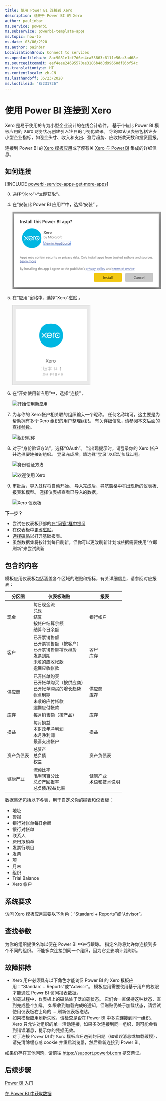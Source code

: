 ```yaml
---
title: 使用 Power BI 连接到 Xero
description: 适用于 Power BI 的 Xero
author: paulinbar
ms.service: powerbi
ms.subservice: powerbi-template-apps
ms.topic: how-to
ms.date: 03/06/2020
ms.author: painbar
LocalizationGroup: Connect to services
ms.openlocfilehash: 8ac9081e1cf7d6ec4ca53863c8111e56ae3ad68e
ms.sourcegitcommit: eef4eee24695570ae3186b4d8d99660df16bf54c
ms.translationtype: HT
ms.contentlocale: zh-CN
ms.lasthandoff: 06/23/2020
ms.locfileid: "85231726"
---
```

# <a name="connect-to-xero-with-power-bi"></a>使用 Power BI 连接到 Xero
Xero 是易于使用的专为小型企业设计的在线会计软件。 基于带有此 Power BI 模板应用的 Xero 财务状况创建引人注目的可视化效果。 你的默认仪表板包括许多小型企业指标，如现金头寸、收入和支出、盈亏趋势、应收帐款天数和投资回报。

连接到 Power BI 的 [Xero 模板应用](https://app.powerbi.com/getdata/services/xero)或了解有关 [Xero 与 Power BI](https://help.xero.com/Power-BI) 集成的详细信息。

## <a name="how-to-connect"></a>如何连接

[!INCLUDE [powerbi-service-apps-get-more-apps](../includes/powerbi-service-apps-get-more-apps.md)]

3. 选择“Xero”\>“立即获取”。
4. 在“安装此 Power BI 应用?”中，选择“安装” 。

    ![安装 Xero](media/service-connect-to-xero/power-bi-install-xero.png)

4. 在“应用”窗格中，选择“Xero”磁贴 。

   ![选择“Xero”磁贴](media/service-connect-to-xero/power-bi-start-xero.png)

6. 在“开始使用新应用”中，选择“连接” 。

    ![开始使用新应用](media/service-connect-to-zendesk/power-bi-new-app-connect-get-started.png)

4. 为与你的 Xero 帐户相关联的组织输入一个昵称。 任何名称均可，这主要是为帮助拥有多个 Xero 组织的用户整理组织。 有关详细信息，请参阅本文后面的 [查找参数](#FindingParams)。

    ![组织昵称](media/service-connect-to-xero/params.png)

5. 对于“身份验证方法”，选择“OAuth”。 当出现提示时，请登录你的 Xero 帐户并选择要连接的组织。 登录完成后，请选择“登录”以启动加载过程。
   
    ![身份验证方法](media/service-connect-to-xero/creds.png)
   
    ![欢迎使用 Xero](media/service-connect-to-xero/creds2.png)
6. 审批后，导入过程将自动开始。 导入完成后，导航窗格中将出现新的仪表板、报表和模型。 选择仪表板查看已导入的数据。
   
     ![Xero 仪表板](media/service-connect-to-xero/power-bi-xero-dashboard.png)

**下一步？**

* 尝试在仪表板顶部的[在“问答”框中提问](../consumer/end-user-q-and-a.md)
* 在仪表板中[更改磁贴](../create-reports/service-dashboard-edit-tile.md)。
* [选择磁贴](../consumer/end-user-tiles.md)以打开基础报表。
* 虽然数据集将按计划每日刷新，但你可以更改刷新计划或根据需要使用“立即刷新”来尝试刷新

## <a name="whats-included"></a>包含的内容
模板应用仪表板包括涵盖各个区域的磁贴和指标，有关详细信息，请参阅对应报表：  

| 分区图 | 仪表板磁贴 | 报表 |
| --- | --- | --- |
| 现金 |每日现金流 <br>兑现 <br>结算 <br>按帐户结算余额 <br>结算今日余额 |银行帐户 |
| 客户 |已开票销售额 <br>已开票销售额（按客户） <br>已开票销售额增长趋势 <br>发票到期 <br>未收的应收帐款 <br>逾期应收帐款 |客户 <br>库存 |
| 供应商 |已开帐单购买 <br>已开帐单购买（按供应商） <br>已开帐单购买的增长趋势 <br> 帐单到期 <br>未收的应付帐款 <br>逾期应付帐款 |供应商 <br>库存 |
| 库存 |每月销售额（按产品） |库存 |
| 损益 |每月损益 <br>本财政年净利润 <br>本月净利润 <br>最高支出帐户 |损益 |
| 资产负债表 |总资产 <br>总负债 <br>权益 |资产负债表 |
| 健康产业 |流动比率 <br>毛利润百分比 <br> 总资产回报率 <br>总负债/权益比率 |健康产业 <br>术语和技术说明 |

数据集还包括以下各表，用于自定义你的报表和仪表板：  

* 地址  
* 警报  
* 银行对帐单每日余额  
* 银行对帐单  
* 联系人  
* 费用报销单  
* 发票行项目  
* 发票  
* 项  
* 月末  
* 组织  
* Trial Balance  
* Xero 帐户

## <a name="system-requirements"></a>系统要求
访问 Xero 模板应用需要以下角色：“Standard + Reports”或“Advisor”。

<a name="FindingParams"></a>

## <a name="finding-parameters"></a>查找参数
为你的组织提供名称以便在 Power BI 中进行跟踪。 指定名称将允许你连接到多个不同的组织。 不能多次连接到同一个组织，因为它会影响计划刷新。   

## <a name="troubleshooting"></a>故障排除
* Xero 用户必须具有以下角色才能访问 Power BI 的 Xero 模板应用：“Standard + Reports”或“Advisor”。 模板应用需要使用基于用户的权限才能通过 Power BI 访问报表数据。
* 加载过程中，仪表板上的磁贴处于泛加载状态。 它们会一直保持这种状态，直到完成整个加载。 如果收到加载完成的通知，但磁贴仍处于加载状态，请尝试使用仪表板右上角的 ... 刷新仪表板磁贴。
* 如果模板应用刷新失败，请检查是否在 Power BI 中多次连接到同一组织。 Xero 只允许对组织的单一活动连接，如果多次连接到同一组织，则可能会看到错误消息，提示你的凭据无效。  
* 对于连接 Power BI 的 Xero 模板应用遇到的问题（如错误消息或加载缓慢），请先清除缓存或 cookie 并重启浏览器，然后重新连接到 Power BI。  

如果仍存在其他问题，请前往 https://support.powerbi.com 提交票证。

## <a name="next-steps"></a>后续步骤
[Power BI 入门](../fundamentals/service-get-started.md)

[在 Power BI 中获取数据](service-get-data.md)
